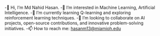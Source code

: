 -👋 Hi, I’m Md Nahid Hasan.
-👀 I’m interested in Machine Learning, Artificial Intelligence.
-🌱 I’m currently learning Q-learning and exploring reinforcement learning techniques.
-💞️ I’m looking to collaborate on AI projects, open-source contributions, and innovative problem-solving initiatives.
-📫 How to reach me: hasanm13@miamioh.edu 

<!---
rajunahidhasan0/rajunahidhasan0 is a ✨ special ✨ repository because its `README.md` (this file) appears on your GitHub profile.
You can click the Preview link to take a look at your changes.
--->
